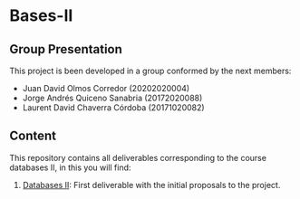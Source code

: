 # Bases-II

## Group Presentation
This project is been developed in a group conformed by the next members:

- Juan David Olmos Corredor (20202020004)
- Jorge Andrés Quiceno Sanabria (20172020088)
- Laurent David Chaverra Córdoba (20171020082)

## Content
This repository contains all deliverables corresponding to the course databases II, in this you will find:

1. [Databases II](Workshop-1/Workshop_1.pdf): First deliverable with the initial proposals to the project.
